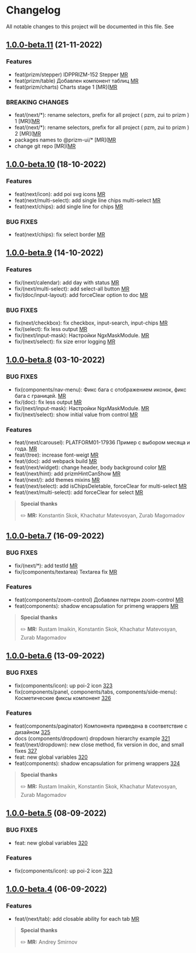 # Changelog

All notable changes to this project will be documented in this file. See

## [1.0.0-beta.11](https://gitdp.zyfra.com/digital-plant/ziiot/ui-platform/frontend/zui-sdk) (21-11-2022)

### Features
- feat(prizm/stepper) IDPPRIZM-152 Stepper [MR](https://gitlab.idp.yc.ziiot.ru/public-group/zui-sdk/-/merge_requests/355)
- feat(prizm/table) Добавлен компонент таблиц [MR](https://gitlab.idp.yc.ziiot.ru/public-group/zui-sdk/-/merge_requests/376)
- feat(prizm/charts) Charts stage 1 [MR]([MR](https://gitlab.idp.yc.ziiot.ru/public-group/zui-sdk/-/merge_requests/375)

### BREAKING CHANGES
- feat/(next/*): rename selectors, prefix for all project ( pzm, zui to prizm ) 1 [MR]([MR](https://gitlab.idp.yc.ziiot.ru/public-group/zui-sdk/-/merge_requests/375)
- feat/(next/*): rename selectors, prefix for all project ( pzm, zui to prizm ) 2 [MR]([MR](https://gitlab.idp.yc.ziiot.ru/public-group/zui-sdk/-/merge_requests/358)
- packages names to @prizm-ui/* [MR]([MR](https://gitlab.idp.yc.ziiot.ru/public-group/zui-sdk/-/merge_requests/375)
- change git repo [MR]([MR](https://gitlab.idp.yc.ziiot.ru/public-group/zui-sdk/-/merge_requests/375)


## [1.0.0-beta.10](https://gitdp.zyfra.com/digital-plant/ziiot/ui-platform/frontend/zui-sdk) (18-10-2022)

### Features
- feat(next/icon): add poi svg icons [MR](https://gitdp.zyfra.com/digital-plant/ziiot/ui-platform/frontend/zui-sdk/-/merge_requests/333)
- feat(next/multi-select): add single line chips multi-select [MR](https://gitdp.zyfra.com/digital-plant/ziiot/ui-platform/frontend/zui-sdk/-/merge_requests/353)
- feat(next/chips): add single line for chips [MR](https://gitdp.zyfra.com/digital-plant/ziiot/ui-platform/frontend/zui-sdk/-/merge_requests/353)

### BUG FIXES
- feat(next/chips): fix select border [MR](https://gitdp.zyfra.com/digital-plant/ziiot/ui-platform/frontend/zui-sdk/-/merge_requests/353)


## [1.0.0-beta.9](https://gitdp.zyfra.com/digital-plant/ziiot/ui-platform/frontend/zui-sdk) (14-10-2022)

### Features
- fix/(next/calendar): add day with status [MR](https://gitdp.zyfra.com/digital-plant/ziiot/ui-platform/frontend/zui-sdk/-/merge_requests/346)
- fix/(next/multi-select): add select-all button [MR](https://gitdp.zyfra.com/digital-plant/ziiot/ui-platform/frontend/zui-sdk/-/merge_requests/346)
- fix/(doc/input-layout): add forceClear option to doc [MR](https://gitdp.zyfra.com/digital-plant/ziiot/ui-platform/frontend/zui-sdk/-/merge_requests/346)

### BUG FIXES

- fix(next/checkbox): fix checkbox, input-search, input-chips
  [MR](https://gitdp.zyfra.com/digital-plant/ziiot/ui-platform/frontend/zui-sdk/-/merge_requests/348)
- fix/(select): fix less output [MR](https://gitdp.zyfra.com/digital-plant/ziiot/ui-platform/frontend/zui-sdk/-/milestones/29#tab-issues)
- fix/(next/input-mask): Настройки NgxMaskModule. [MR](https://gitdp.zyfra.com/digital-plant/ziiot/ui-platform/frontend/zui-sdk/-/merge_requests/341)
- fix/(next/select): fix size error logging [MR](https://gitdp.zyfra.com/digital-plant/ziiot/ui-platform/frontend/zui-sdk/-/merge_requests/346)


## [1.0.0-beta.8](https://gitdp.zyfra.com/digital-plant/ziiot/ui-platform/frontend/zui-sdk) (03-10-2022)

### BUG FIXES

- fix(components/nav-menu): Фикс бага с отображением иконок, фикс бага с границей.
[MR](https://gitdp.zyfra.com/digital-plant/ziiot/ui-platform/frontend/zui-sdk/-/merge_requests/343)
- fix/(doc): fix less output [MR](https://gitdp.zyfra.com/digital-plant/ziiot/ui-platform/frontend/zui-sdk/-/merge_requests/342)
- fix/(next/input-mask): Настройки NgxMaskModule. [MR](https://gitdp.zyfra.com/digital-plant/ziiot/ui-platform/frontend/zui-sdk/-/merge_requests/341)
- fix/(next/select): show initial value from control [MR](https://gitdp.zyfra.com/digital-plant/ziiot/ui-platform/frontend/zui-sdk/-/merge_requests/346)


### Features

- feat/(next/carousel): PLATFORM01-17936 Пример с выбором месяца и года. [MR](https://gitdp.zyfra.com/digital-plant/ziiot/ui-platform/frontend/zui-sdk/-/merge_requests/339)
- feat/(tree): increase font-weigt [MR](https://gitdp.zyfra.com/digital-plant/ziiot/ui-platform/frontend/zui-sdk/-/merge_requests/342)
- feat/(doc): add webpack build [MR](https://gitdp.zyfra.com/digital-plant/ziiot/ui-platform/frontend/zui-sdk/-/merge_requests/342)
- feat/(next/widget): change header, body background color [MR](https://gitdp.zyfra.com/digital-plant/ziiot/ui-platform/frontend/zui-sdk/-/merge_requests/342)
- feat/(next/hint): add prizmHintCanShow [MR](https://gitdp.zyfra.com/digital-plant/ziiot/ui-platform/frontend/zui-sdk/-/merge_requests/342)
- feat/(next/): add themes mixins [MR](https://gitdp.zyfra.com/digital-plant/ziiot/ui-platform/frontend/zui-sdk/-/merge_requests/342)
- feat/(next/select): add isChipsDeletable, forceClear for multi-select [MR](https://gitdp.zyfra.com/digital-plant/ziiot/ui-platform/frontend/zui-sdk/-/merge_requests/346)
- feat/(next/multi-select): add forceClear for select [MR](https://gitdp.zyfra.com/digital-plant/ziiot/ui-platform/frontend/zui-sdk/-/merge_requests/346)



> **Special thanks**
>
> ✏️ **MR:** Konstantin Skok, Khachatur Matevosyan, Zurab Magomadov



## [1.0.0-beta.7](https://gitdp.zyfra.com/digital-plant/ziiot/ui-platform/frontend/zui-sdk) (16-09-2022)

### BUG FIXES

- fix/(next/*): add testId [MR](https://gitdp.zyfra.com/digital-plant/ziiot/ui-platform/frontend/zui-sdk/-/merge_requests/336)
- fix/(components/textarea) Textarea fix [MR](https://gitdp.zyfra.com/digital-plant/ziiot/ui-platform/frontend/zui-sdk/-/merge_requests/329)

### Features

- feat(components/zoom-control) Добавлен паттерн zoom-control [MR](https://gitdp.zyfra.com/digital-plant/ziiot/ui-platform/frontend/zui-sdk/-/merge_requests/328)
- feat(components): shadow encapsulation for primeng wrappers [MR](https://gitdp.zyfra.com/digital-plant/ziiot/ui-platform/frontend/zui-sdk/-/merge_requests/324)


> **Special thanks**
>
> ✏️ **MR:** Rustam Imaikin, Konstantin Skok, Khachatur Matevosyan, Zurab Magomadov



## [1.0.0-beta.6](https://gitdp.zyfra.com/digital-plant/ziiot/ui-platform/frontend/zui-sdk) (13-09-2022)


### BUG FIXES

- fix(components/icon): up poi-2 icon [323](https://gitdp.zyfra.com/digital-plant/ziiot/ui-platform/frontend/zui-sdk/-/merge_requests/323)
- fix(components/panel, components/tabs, components/side-menu): Косметические фиксы компонент [326](https://gitdp.zyfra.com/digital-plant/ziiot/ui-platform/frontend/zui-sdk/-/merge_requests/326)


### Features
- feat(components/paginator) Компонента приведена в соответствие с дизайном [325](https://gitdp.zyfra.com/digital-plant/ziiot/ui-platform/frontend/zui-sdk/-/merge_requests/325)
- docs (components/dropdown) dropdown hierarchy example  [321](https://gitdp.zyfra.com/digital-plant/ziiot/ui-platform/frontend/zui-sdk/-/merge_requests/321)
- feat/(next/dropdown): new close method, fix version in doc, and small fixes [327](https://gitdp.zyfra.com/digital-plant/ziiot/ui-platform/frontend/zui-sdk/-/merge_requests/327)
- feat: new global variables [320](https://gitdp.zyfra.com/digital-plant/ziiot/ui-platform/frontend/zui-sdk/-/merge_requests/320)
- feat(components): shadow encapsulation for primeng wrappers   [324](https://gitdp.zyfra.com/digital-plant/ziiot/ui-platform/frontend/zui-sdk/-/merge_requests/324)


> **Special thanks**
>
> ✏️ **MR:** Rustam Imaikin, Konstantin Skok,  Khachatur Matevosyan, Zurab Magomadov
>


## [1.0.0-beta.5](https://gitdp.zyfra.com/digital-plant/ziiot/ui-platform/frontend/zui-sdk) (08-09-2022)

### BUG FIXES
- feat: new global variables [320](https://gitdp.zyfra.com/digital-plant/ziiot/ui-platform/frontend/zui-sdk/-/merge_requests/320)

### Features
- fix(components/icon): up poi-2 icon [323](https://gitdp.zyfra.com/digital-plant/ziiot/ui-platform/frontend/zui-sdk/-/merge_requests/323)


## [1.0.0-beta.4](https://gitdp.zyfra.com/digital-plant/ziiot/ui-platform/frontend/zui-sdk) (06-09-2022)

### Features
- feat/(next/tab): add closable ability for each tab [MR](https://gitdp.zyfra.com/digital-plant/ziiot/ui-platform/frontend/zui-sdk/-/merge_requests/302)


> **Special thanks**
>
> ✏️ **MR:** Andrey Smirnov

